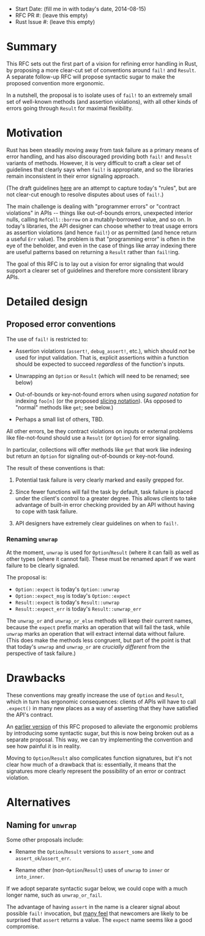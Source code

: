 - Start Date: (fill me in with today's date, 2014-08-15)
- RFC PR #: (leave this empty)
- Rust Issue #: (leave this empty)

# Summary

This RFC sets out the first part of a vision for refining error handling in
Rust, by proposing a more clear-cut set of conventions around `fail!` and
`Result`. A separate follow-up RFC will propose syntactic sugar to make the
proposed convention more ergonomic.

In a nutshell, the proposal is to isolate uses of `fail!` to an extremely small
set of well-known methods (and assertion violations), with all other kinds of
errors going through `Result` for maximal flexibility.

# Motivation

Rust has been steadily moving away from task failure as a primary means of error
handling, and has also discouraged providing both `fail!` and `Result` variants
of methods. However, it is very difficult to craft a clear set of guidelines
that clearly says when `fail!` is appropriate, and so the libraries remain
inconsistent in their error signaling approach.

(The draft guidelines [here](http://aturon.github.io/errors/signaling.html) are
an attempt to capture today's "rules", but are not clear-cut enough to resolve
disputes about uses of `fail!`.)

The main challenge is dealing with "programmer errors" or "contract violations"
in APIs -- things like out-of-bounds errors, unexpected interior nulls, calling
`RefCell::borrow` on a mutably-borrowed value, and so on. In today's libraries,
the API designer can choose whether to treat usage errors as assertion
violations (and hence `fail!`) or as permitted (and hence return a useful `Err`
value). The problem is that "programming error" is often in the eye of the
beholder, and even in the case of things like array indexing there are useful
patterns based on returning a `Result` rather than `fail!`ing.

The goal of this RFC is to lay out a vision for error signaling that would
support a clearer set of guidelines and therefore more consistent library APIs.

# Detailed design

## Proposed error conventions

The use of `fail!` is restricted to:

* Assertion violations (`assert!`, `debug_assert!`, etc.), which should *not* be
  used for input validation. That is, explicit assertions within a function
  should be expected to succeed *regardless* of the function's inputs.

* Unwrapping an `Option` or `Result` (which will need to be renamed; see below)

* Out-of-bounds or key-not-found errors when using *sugared notation* for
  indexing `foo[n]` (or the proposed
  [slicing notation](https://github.com/rust-lang/rfcs/pull/198)). (As opposed
  to "normal" methods like `get`; see below.)

* Perhaps a small list of others, TBD.

All other errors, be they contract violations on inputs or external problems
like file-not-found should use a `Result` (or `Option`) for error signaling.

In particular, collections will offer methods like `get` that work like indexing
but return an `Option` for signaling out-of-bounds or key-not-found.

The result of these conventions is that:

1. Potential task failure is very clearly marked and easily grepped for.

2. Since fewer functions will fail the task by default, task failure is placed
   under the client's control to a greater degree. This allows clients to take
   advantage of built-in error checking provided by an API without having to
   cope with task failure.

3. API designers have extremely clear guidelines on when to `fail!`.

### Renaming `unwrap`

At the moment, `unwrap` is used for `Option`/`Result` (where it can fail) as
well as other types (where it cannot fail). These must be renamed apart if we
want failure to be clearly signaled.

The proposal is:

* `Option::expect` is today's `Option::unwrap`
* `Option::expect_msg` is today's `Option::expect`
* `Result::expect` is today's `Result::unwrap`
* `Result::expect_err` is today's `Result::unwrap_err`

The `unwrap_or` and `unwrap_or_else` methods will keep their current names,
because the `expect` prefix marks an operation that will fail the task, while
`unwrap` marks an operation that will extract internal data without failure.
(This does make the methods less congruent, but part of the point is that that
today's `unwrap` and `unwrap_or` are *crucially different* from the perspective
of task failure.)

# Drawbacks

These conventions may greatly increase the use of `Option` and `Result`, which
in turn has ergonomic consequences: clients of APIs will have to call
`.expect()` in many new places as a way of asserting that they have satisfied
the API's contract.

An [earlier version](https://github.com/rust-lang/rfcs/pull/204) of this RFC
proposed to alleviate the ergonomic problems by introducing some syntactic
sugar, but this is now being broken out as a separate proposal. This way, we can
try implementing the convention and see how painful it is in reality.

Moving to `Option`/`Result` also complicates function signatures, but it's not
clear how much of a drawback that is: essentially, it means that the signatures
more clearly represent the possibility of an error or contract violation.

# Alternatives

## Naming for `unwrap`

Some other proposals include:

* Rename the `Option`/`Result` versions to `assert_some` and
  `assert_ok`/`assert_err`.

* Rename other (non-`Option`/`Result`) uses of `unwrap` to `inner` or `into_inner`.

If we adopt separate syntactic sugar below, we could cope with a much longer
name, such as `unwrap_or_fail`.

The advantage of having `assert` in the name is a clearer signal about possible
`fail!` invocation, but
[many feel](https://github.com/rust-lang/rust/pull/16436) that newcomers are
likely to be surprised that `assert` returns a value. The `expect` name seems
like a good compromise.
